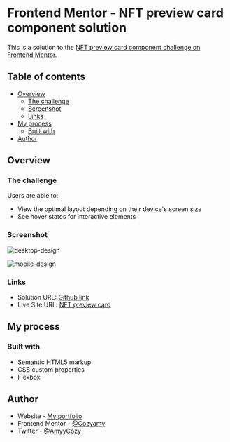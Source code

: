 # Frontend Mentor - NFT preview card component solution

This is a solution to the [NFT preview card component challenge on Frontend Mentor](https://www.frontendmentor.io/challenges/nft-preview-card-component-SbdUL_w0U). 

## Table of contents

- [Overview](#overview)
  - [The challenge](#the-challenge)
  - [Screenshot](#screenshot)
  - [Links](#links)
- [My process](#my-process)
  - [Built with](#built-with)
- [Author](#author)

## Overview

### The challenge

Users are able to:

- View the optimal layout depending on their device's screen size
- See hover states for interactive elements

### Screenshot

![desktop-design](https://user-images.githubusercontent.com/75266766/214451712-2511bde1-cd42-4afd-a3e0-5f77d64fba6c.jpg)

![mobile-design](https://user-images.githubusercontent.com/75266766/214451736-9f8b78c4-116f-4365-8c9d-b16e6a8ed293.jpg)


### Links

- Solution URL: [Github link](https://github.com/Cozyamy/social-proof-section.git)
- Live Site URL: [NFT preview card](https://cozyamy.github.io/social-proof-section/)

## My process

### Built with

- Semantic HTML5 markup
- CSS custom properties
- Flexbox

## Author

- Website - [My portfolio](https://cozyamy.github.io/Cozy_Portfolio/)
- Frontend Mentor - [@Cozyamy](https://www.frontendmentor.io/profile/Cozyamy)
- Twitter - [@AmyyCozy](https://www.twitter.com/AmyyCozy)
